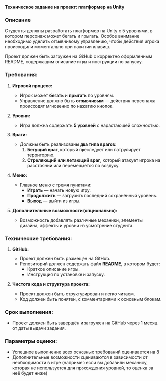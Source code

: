 **Техническое задание на проект: платформер на Unity**

### Описание
Студенты должны разработать платформер на Unity с 5 уровнями, в котором персонаж может бегать и прыгать. Особое внимание необходимо уделить отзывчивому управлению, чтобы действия игрока происходили моментально при нажатии клавиш.

Проект должен быть загружен на GitHub с корректно оформленным README, содержащим описание игры и инструкции по запуску.

### Требования:
1. **Игровой процесс:**
   - Игрок может **бегать** и **прыгать** по уровням.
   - Управление должно быть **отзывчивым** — действия персонажа происходят мгновенно по нажатию кнопок.
   
2. **Уровни:**
   - Игра должна содержать **5 уровней** с нарастающей сложностью.
   
3. **Враги:**
   - Должны быть реализованы **два типа врагов**:
     1. **Бегущий враг**, который преследует или патрулирует территорию.
     2. **Стреляющий или летающий враг**, который атакует игрока на расстоянии или перемещается по воздуху.
   
4. **Меню:**
   - Главное меню с тремя пунктами:
     - **Играть** — начать новую игру.
     - **Продолжить** — загрузить последний сохранённый уровень.
     - **Выход** — выйти из игры.
   
5. **Дополнительные возможности (опционально):**
   - Возможность добавлять различные механики, элементы дизайна, эффекты и уровни на усмотрение студента.

### Технические требования:
1. **GitHub:**
   - Проект должен быть размещён на GitHub.
   - Репозиторий должен содержать файл **README**, в котором будет:
     - Краткое описание игры.
     - Инструкция по установке и запуску.
   
2. **Чистота кода и структура проекта:**
   - Проект должен быть структурирован и легко читаем.
   - Код должен быть понятен, с комментариями к основным блокам.

### Срок выполнения:
- Проект должен быть завершён и загружен на GitHub через 1 месяц от даты выдачи задания.

### Параметры оценки:
- Успешное выполнение всех основных требований оценивается на 8
- Дополнительные возможности оцениваются в зависимости от необходимости в игре
  (например если вы добавили механику, которая не используется для прохождения уровней, то оценка за неё будет ниже)
